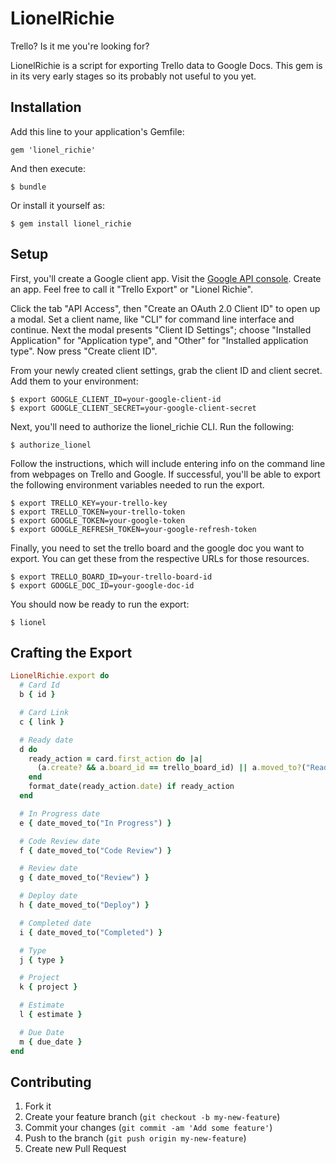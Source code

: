 # LionelRichie

Trello? Is it me you're looking for?

LionelRichie is a script for exporting Trello data to Google Docs. This gem is in its very early stages so its probably not useful to you yet.

## Installation

Add this line to your application's Gemfile:

    gem 'lionel_richie'

And then execute:

    $ bundle

Or install it yourself as:

    $ gem install lionel_richie

## Setup

First, you'll create a Google client app. Visit the [Google API console](https://code.google.com/apis/console). Create an app. Feel free to call it "Trello Export" or "Lionel Richie".

Click the tab "API Access", then "Create an OAuth 2.0 Client ID" to open up a modal. Set a client name, like "CLI" for command line interface and continue. Next the modal presents "Client ID Settings"; choose "Installed Application" for "Application type", and "Other" for "Installed application type". Now press "Create client ID".

From your newly created client settings, grab the client ID and client secret. Add them to your environment:

    $ export GOOGLE_CLIENT_ID=your-google-client-id
    $ export GOOGLE_CLIENT_SECRET=your-google-client-secret

Next, you'll need to authorize the lionel_richie CLI. Run the following:

    $ authorize_lionel

Follow the instructions, which will include entering info on the command line from webpages on Trello and Google. If successful, you'll be able to export the following environment variables needed to run the export.

    $ export TRELLO_KEY=your-trello-key
    $ export TRELLO_TOKEN=your-trello-token
    $ export GOOGLE_TOKEN=your-google-token
    $ export GOOGLE_REFRESH_TOKEN=your-google-refresh-token

Finally, you need to set the trello board and the google doc you want to export. You can get these from the respective URLs for those resources.

    $ export TRELLO_BOARD_ID=your-trello-board-id
    $ export GOOGLE_DOC_ID=your-google-doc-id

You should now be ready to run the export:

    $ lionel

## Crafting the Export

```ruby
LionelRichie.export do
  # Card Id
  b { id }

  # Card Link
  c { link }

  # Ready date
  d do
    ready_action = card.first_action do |a|
      (a.create? && a.board_id == trello_board_id) || a.moved_to?("Ready")
    end
    format_date(ready_action.date) if ready_action
  end

  # In Progress date
  e { date_moved_to("In Progress") }

  # Code Review date
  f { date_moved_to("Code Review") }

  # Review date
  g { date_moved_to("Review") }

  # Deploy date
  h { date_moved_to("Deploy") }

  # Completed date
  i { date_moved_to("Completed") }

  # Type
  j { type }

  # Project
  k { project }

  # Estimate
  l { estimate }

  # Due Date
  m { due_date }
end
```


## Contributing

1. Fork it
2. Create your feature branch (`git checkout -b my-new-feature`)
3. Commit your changes (`git commit -am 'Add some feature'`)
4. Push to the branch (`git push origin my-new-feature`)
5. Create new Pull Request
